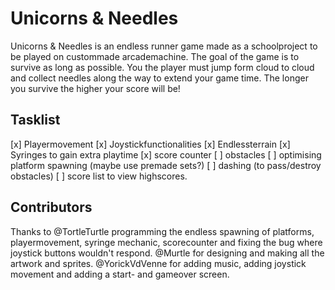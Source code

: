 # Unicorns & Needles
Unicorns & Needles is an endless runner game made as a schoolproject to be played on custommade arcademachine. The goal of the game is to survive as long as possible. You the player must jump form cloud to cloud and collect needles along the way to extend your game time. The longer you survive the higher your score will be!

## Tasklist
[x] Playermovement
[x] Joystickfunctionalities
[x] Endlessterrain
[x] Syringes to gain extra playtime
[x] score counter
[ ] obstacles
[ ] optimising platform spawning (maybe use premade sets?)
[ ] dashing (to pass/destroy obstacles)
[ ] score list to view highscores.

## Contributors
Thanks to
@TortleTurtle programming the endless spawning of platforms, playermovement, syringe mechanic, scorecounter and fixing the bug where joystick buttons wouldn't respond.
@Murtle for designing and making all the artwork and sprites.
@YorickVdVenne for adding music, adding joystick movement and adding a start- and gameover screen.
